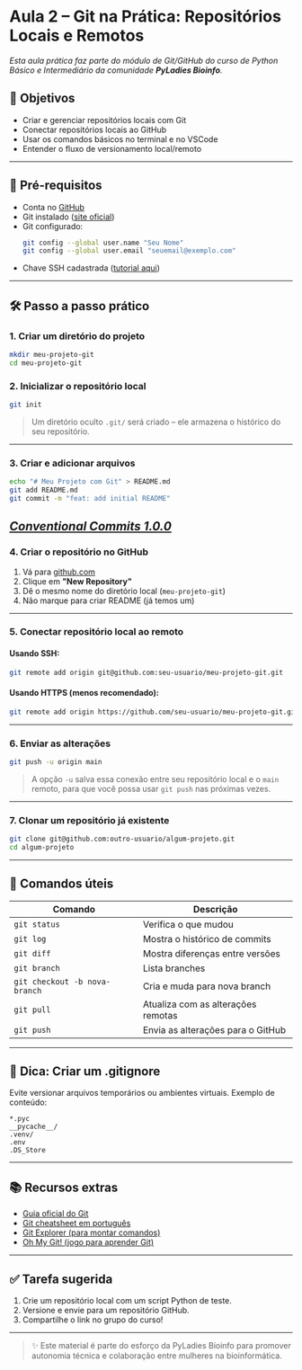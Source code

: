 # **Aula 2 – Git na Prática: Repositórios Locais e Remotos**

*Esta aula prática faz parte do módulo de Git/GitHub do curso de Python Básico e Intermediário da comunidade **PyLadies Bioinfo**.*

## 🎯 **Objetivos**

- Criar e gerenciar repositórios locais com Git
- Conectar repositórios locais ao GitHub
- Usar os comandos básicos no terminal e no VSCode
- Entender o fluxo de versionamento local/remoto

---

## 🧰 **Pré-requisitos**

- Conta no [GitHub](https://github.com/)
- Git instalado ([site oficial](https://git-scm.com))
- Git configurado:
    ```bash
    git config --global user.name "Seu Nome"
    git config --global user.email "seuemail@exemplo.com"
    ```

* Chave SSH cadastrada ([tutorial aqui](https://docs.github.com/pt/authentication/connecting-to-github-with-ssh))

---

## 🛠️ **Passo a passo prático**

### **1. Criar um diretório do projeto**

```bash
mkdir meu-projeto-git
cd meu-projeto-git
```

### 2. Inicializar o repositório local

```bash
git init
```

> Um diretório oculto `.git/` será criado – ele armazena o histórico do seu repositório.

---

### 3. Criar e adicionar arquivos

```bash
echo "# Meu Projeto com Git" > README.md
git add README.md
git commit -m "feat: add initial README"
```

[*Conventional Commits 1.0.0*](https://www.conventionalcommits.org/en/v1.0.0/)
---

### 4. Criar o repositório no GitHub

1. Vá para [github.com](https://github.com)
2. Clique em **"New Repository"**
3. Dê o mesmo nome do diretório local (`meu-projeto-git`)
4. Não marque para criar README (já temos um)

---

### 5. Conectar repositório local ao remoto

#### Usando SSH:

```bash
git remote add origin git@github.com:seu-usuario/meu-projeto-git.git
```

#### Usando HTTPS (menos recomendado):

```bash
git remote add origin https://github.com/seu-usuario/meu-projeto-git.git
```

---

### 6. Enviar as alterações

```bash
git push -u origin main
```

> A opção `-u` salva essa conexão entre seu repositório local e o `main` remoto, para que você possa usar `git push` nas próximas vezes.

---

### 7. Clonar um repositório já existente

```bash
git clone git@github.com:outro-usuario/algum-projeto.git
cd algum-projeto
```

---

## 🧪 Comandos úteis

| Comando                       | Descrição                          |
| ----------------------------- | ---------------------------------- |
| `git status`                  | Verifica o que mudou               |
| `git log`                     | Mostra o histórico de commits      |
| `git diff`                    | Mostra diferenças entre versões    |
| `git branch`                  | Lista branches                     |
| `git checkout -b nova-branch` | Cria e muda para nova branch       |
| `git pull`                    | Atualiza com as alterações remotas |
| `git push`                    | Envia as alterações para o GitHub  |

---

## 📝 Dica: Criar um .gitignore

Evite versionar arquivos temporários ou ambientes virtuais. Exemplo de conteúdo:

```
*.pyc
__pycache__/
.venv/
.env
.DS_Store
```

---

## 📚 Recursos extras

* [Guia oficial do Git](https://git-scm.com/book/pt-br/v2)
* [Git cheatsheet em português](https://training.github.com/downloads/pt_BR/github-git-cheat-sheet/)
* [Git Explorer (para montar comandos)](https://gitexplorer.com/)
* [Oh My Git! (jogo para aprender Git)](https://ohmygit.org/)

---

## ✅ Tarefa sugerida

1. Crie um repositório local com um script Python de teste.
2. Versione e envie para um repositório GitHub.
3. Compartilhe o link no grupo do curso!

---

> ✨ Este material é parte do esforço da PyLadies Bioinfo para promover autonomia técnica e colaboração entre mulheres na bioinformática.